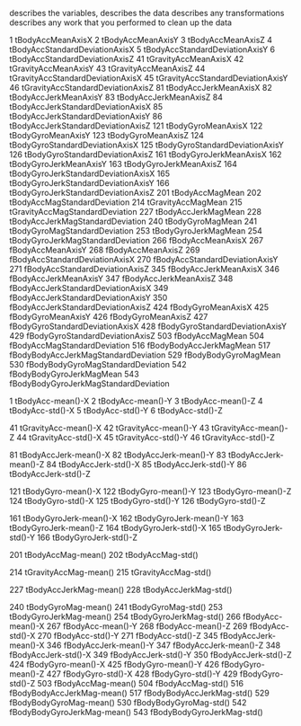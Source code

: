 



describes the variables, 
describes the data
describes any transformations
describes any work that you performed to clean up the data 




1 tBodyAccMeanAxisX
2 tBodyAccMeanAxisY
3 tBodyAccMeanAxisZ
4 tBodyAccStandardDeviationAxisX
5 tBodyAccStandardDeviationAxisY
6 tBodyAccStandardDeviationAxisZ
41 tGravityAccMeanAxisX
42 tGravityAccMeanAxisY
43 tGravityAccMeanAxisZ
44 tGravityAccStandardDeviationAxisX
45 tGravityAccStandardDeviationAxisY
46 tGravityAccStandardDeviationAxisZ
81 tBodyAccJerkMeanAxisX
82 tBodyAccJerkMeanAxisY
83 tBodyAccJerkMeanAxisZ
84 tBodyAccJerkStandardDeviationAxisX
85 tBodyAccJerkStandardDeviationAxisY
86 tBodyAccJerkStandardDeviationAxisZ
121 tBodyGyroMeanAxisX
122 tBodyGyroMeanAxisY
123 tBodyGyroMeanAxisZ
124 tBodyGyroStandardDeviationAxisX
125 tBodyGyroStandardDeviationAxisY
126 tBodyGyroStandardDeviationAxisZ
161 tBodyGyroJerkMeanAxisX
162 tBodyGyroJerkMeanAxisY
163 tBodyGyroJerkMeanAxisZ
164 tBodyGyroJerkStandardDeviationAxisX
165 tBodyGyroJerkStandardDeviationAxisY
166 tBodyGyroJerkStandardDeviationAxisZ
201 tBodyAccMagMean
202 tBodyAccMagStandardDeviation
214 tGravityAccMagMean
215 tGravityAccMagStandardDeviation
227 tBodyAccJerkMagMean
228 tBodyAccJerkMagStandardDeviation
240 tBodyGyroMagMean
241 tBodyGyroMagStandardDeviation
253 tBodyGyroJerkMagMean
254 tBodyGyroJerkMagStandardDeviation
266 fBodyAccMeanAxisX
267 fBodyAccMeanAxisY
268 fBodyAccMeanAxisZ
269 fBodyAccStandardDeviationAxisX
270 fBodyAccStandardDeviationAxisY
271 fBodyAccStandardDeviationAxisZ
345 fBodyAccJerkMeanAxisX
346 fBodyAccJerkMeanAxisY
347 fBodyAccJerkMeanAxisZ
348 fBodyAccJerkStandardDeviationAxisX
349 fBodyAccJerkStandardDeviationAxisY
350 fBodyAccJerkStandardDeviationAxisZ
424 fBodyGyroMeanAxisX
425 fBodyGyroMeanAxisY
426 fBodyGyroMeanAxisZ
427 fBodyGyroStandardDeviationAxisX
428 fBodyGyroStandardDeviationAxisY
429 fBodyGyroStandardDeviationAxisZ
503 fBodyAccMagMean
504 fBodyAccMagStandardDeviation
516 fBodyBodyAccJerkMagMean
517 fBodyBodyAccJerkMagStandardDeviation
529 fBodyBodyGyroMagMean
530 fBodyBodyGyroMagStandardDeviation
542 fBodyBodyGyroJerkMagMean
543 fBodyBodyGyroJerkMagStandardDeviation


1 tBodyAcc-mean()-X
2 tBodyAcc-mean()-Y
3 tBodyAcc-mean()-Z
4 tBodyAcc-std()-X
5 tBodyAcc-std()-Y
6 tBodyAcc-std()-Z

41 tGravityAcc-mean()-X
42 tGravityAcc-mean()-Y
43 tGravityAcc-mean()-Z
44 tGravityAcc-std()-X
45 tGravityAcc-std()-Y
46 tGravityAcc-std()-Z

81 tBodyAccJerk-mean()-X
82 tBodyAccJerk-mean()-Y
83 tBodyAccJerk-mean()-Z
84 tBodyAccJerk-std()-X
85 tBodyAccJerk-std()-Y
86 tBodyAccJerk-std()-Z

121 tBodyGyro-mean()-X
122 tBodyGyro-mean()-Y
123 tBodyGyro-mean()-Z
124 tBodyGyro-std()-X
125 tBodyGyro-std()-Y
126 tBodyGyro-std()-Z

161 tBodyGyroJerk-mean()-X
162 tBodyGyroJerk-mean()-Y
163 tBodyGyroJerk-mean()-Z
164 tBodyGyroJerk-std()-X
165 tBodyGyroJerk-std()-Y
166 tBodyGyroJerk-std()-Z

201 tBodyAccMag-mean()
202 tBodyAccMag-std()

214 tGravityAccMag-mean()
215 tGravityAccMag-std()

227 tBodyAccJerkMag-mean()
228 tBodyAccJerkMag-std()

240 tBodyGyroMag-mean()
241 tBodyGyroMag-std()
253 tBodyGyroJerkMag-mean()
254 tBodyGyroJerkMag-std()
266 fBodyAcc-mean()-X
267 fBodyAcc-mean()-Y
268 fBodyAcc-mean()-Z
269 fBodyAcc-std()-X
270 fBodyAcc-std()-Y
271 fBodyAcc-std()-Z
345 fBodyAccJerk-mean()-X
346 fBodyAccJerk-mean()-Y
347 fBodyAccJerk-mean()-Z
348 fBodyAccJerk-std()-X
349 fBodyAccJerk-std()-Y
350 fBodyAccJerk-std()-Z
424 fBodyGyro-mean()-X
425 fBodyGyro-mean()-Y
426 fBodyGyro-mean()-Z
427 fBodyGyro-std()-X
428 fBodyGyro-std()-Y
429 fBodyGyro-std()-Z
503 fBodyAccMag-mean()
504 fBodyAccMag-std()
516 fBodyBodyAccJerkMag-mean()
517 fBodyBodyAccJerkMag-std()
529 fBodyBodyGyroMag-mean()
530 fBodyBodyGyroMag-std()
542 fBodyBodyGyroJerkMag-mean()
543 fBodyBodyGyroJerkMag-std()